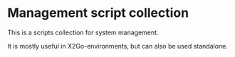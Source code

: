 # Management script collection

This is a scripts collection for system management.

It is mostly useful in X2Go-environments, but can also be used standalone.

